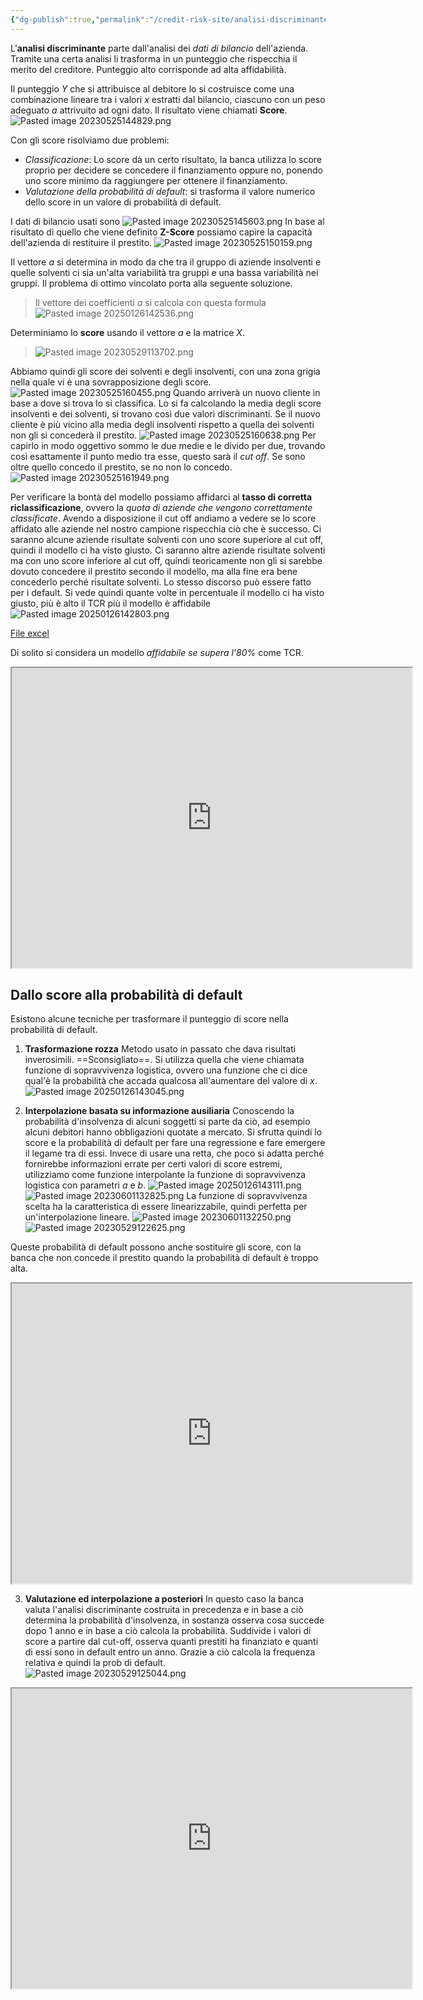 ```yaml
---
{"dg-publish":true,"permalink":"/credit-risk-site/analisi-discriminante/"}
---
```


L'**analisi discriminante** parte dall'analisi dei *dati di bilancio* dell'azienda.
Tramite una certa analisi li trasforma in un punteggio che rispecchia il merito del creditore.
Punteggio alto corrisponde ad alta affidabilità.

Il punteggio $Y$ che si attribuisce al debitore lo si costruisce come una combinazione lineare tra i valori $x$ estratti dal bilancio, ciascuno con un peso adeguato $a$ attrivuito ad ogni dato. Il risultato viene chiamati **Score**.
![Pasted image 20230525144829.png](/img/user/Credit%20Risk%20_site/allegati/Pasted%20image%2020230525144829.png)

Con gli score risolviamo due problemi:
- *Classificazione*: Lo score dà un certo risultato, la banca utilizza lo score proprio per decidere se concedere il finanziamento oppure no, ponendo uno score minimo da raggiungere per ottenere il finanziamento.
- *Valutazione della probabilità di default*: si trasforma il valore numerico dello score in un valore di probabilità di default.

I dati di bilancio usati sono
![Pasted image 20230525145603.png](/img/user/Credit%20Risk%20_site/allegati/Pasted%20image%2020230525145603.png)
In base al risultato di quello che viene definito **Z-Score** possiamo capire la capacità dell'azienda di restituire il prestito.
![Pasted image 20230525150159.png](/img/user/Credit%20Risk%20_site/allegati/Pasted%20image%2020230525150159.png)

Il vettore $a$ si determina in modo da che tra il gruppo di aziende insolventi e quelle solventi ci sia un'alta variabilità tra gruppi e una bassa variabilità nei gruppi.
Il problema di ottimo vincolato porta alla seguente soluzione.

> Il vettore dei coefficienti $a$ si calcola con questa formula
![Pasted image 20250126142536.png](/img/user/Credit%20Risk%20_site/allegati/allegati/Pasted%20image%2020250126142536.png)

Determiniamo lo **score** usando il vettore $a$ e la matrice $X$.
 >![Pasted image 20230529113702.png](/img/user/Credit%20Risk%20_site/allegati/Pasted%20image%2020230529113702.png)
 

Abbiamo quindi gli score dei solventi e degli insolventi, con una zona grigia nella quale vi è una sovrapposizione degli score.
![Pasted image 20230525160455.png](/img/user/Credit%20Risk%20_site/allegati/Pasted%20image%2020230525160455.png)
Quando arriverà un nuovo cliente in base a dove si trova lo si classifica.
Lo si fa calcolando la media degli score insolventi e dei solventi, si trovano così due valori discriminanti.
Se il nuovo cliente è più vicino alla media degli insolventi rispetto a quella dei solventi non gli si concederà il prestito.
![Pasted image 20230525160638.png](/img/user/Credit%20Risk%20_site/allegati/Pasted%20image%2020230525160638.png)
Per capirlo in modo oggettivo sommo le due medie e le divido per due, trovando così esattamente il punto medio tra esse, questo sarà il *cut off*.
Se sono oltre quello concedo il prestito, se no non lo concedo.
![Pasted image 20230525161949.png](/img/user/Credit%20Risk%20_site/allegati/Pasted%20image%2020230525161949.png)

Per verificare la bontà del modello possiamo affidarci al **tasso di corretta riclassificazione**, ovvero la *quota di aziende che vengono correttamente classificate*.
Avendo a disposizione il cut off andiamo a vedere se lo score affidato alle aziende nel nostro campione rispecchia ciò che è successo.
Ci saranno alcune aziende risultate solventi con uno score superiore al cut off, quindi il modello ci ha visto giusto.
Ci saranno altre aziende risultate solventi ma con uno score inferiore al cut off, quindi teoricamente non gli si sarebbe dovuto concedere il prestito secondo il modello, ma alla fine era bene concederlo perché risultate solventi.
Lo stesso discorso può essere fatto per i default.
Si vede quindi quante volte in percentuale il modello ci ha visto giusto, più è alto il TCR più il modello è affidabile
![Pasted image 20250126142803.png](/img/user/Credit%20Risk%20_site/allegati/allegati/Pasted%20image%2020250126142803.png)

[File excel](https://github.com/marcolldotcoin/credit_risk/raw/18ccd8b32406d818154aab16b7f5824c4dad2bf0/src/site/uploads/Analisi%20discriminante.xlsx)

Di solito si considera un modello  *affidabile se supera l'80%* come TCR.

<iframe src="https://drive.google.com/file/d/1hHKZB22raJJt9esALCiwtysw50Ce8Srw/preview" width="640" height="480" allow="autoplay" allowfullscreen></iframe>

## Dallo score alla probabilità di default
Esistono alcune tecniche per trasformare il punteggio di score nella probabilità di default.
1. **Trasformazione rozza**
Metodo usato in passato che dava risultati inverosimili. ==Sconsigliato==.
Si utilizza quella che viene chiamata funzione di sopravvivenza logistica, ovvero una funzione che ci dice qual'è la probabilità che accada qualcosa all'aumentare del valore di $x$.
![Pasted image 20250126143045.png](/img/user/Credit%20Risk%20_site/allegati/allegati/Pasted%20image%2020250126143045.png)

2. **Interpolazione basata su informazione ausiliaria**
Conoscendo la probabilità d'insolvenza di alcuni soggetti si parte da ciò, ad esempio alcuni debitori hanno obbligazioni quotate a mercato.
Si sfrutta quindi lo score e la probabilità di default per fare una regressione e fare emergere il legame tra di essi.
Invece di usare una retta, che poco si adatta perché fornirebbe informazioni errate per certi valori di score estremi, utilizziamo come funzione interpolante la funzione di sopravvivenza logistica con parametri $a$ e $b$.
![Pasted image 20250126143111.png](/img/user/Credit%20Risk%20_site/allegati/allegati/Pasted%20image%2020250126143111.png)
![Pasted image 20230601132825.png](/img/user/Credit%20Risk%20_site/allegati/Pasted%20image%2020230601132825.png)
La funzione di sopravvivenza scelta ha la caratteristica di essere linearizzabile, quindi perfetta per un'interpolazione lineare.
![Pasted image 20230601132250.png](/img/user/Credit%20Risk%20_site/allegati/Pasted%20image%2020230601132250.png)
![Pasted image 20230529122625.png](/img/user/Credit%20Risk%20_site/allegati/Pasted%20image%2020230529122625.png)

Queste probabilità di default possono anche sostituire gli score, con la banca che non concede il prestito quando la probabilità di default è troppo alta.

<iframe src="https://drive.google.com/file/d/1mqPZzG4Yk7wNzsyEk29UbsyMVBA-C0ea/preview" width="640" height="480" allow="autoplay" allowfullscreen></iframe>

3. **Valutazione ed interpolazione a posteriori**
In questo caso la banca valuta l'analisi discriminante costruita in precedenza e in base a ciò determina la probabilità d'insolvenza, in sostanza  osserva cosa succede dopo 1 anno e in base a ciò calcola la probabilità.
Suddivide i valori di score a partire dal cut-off, osserva quanti prestiti ha finanziato e quanti di essi sono in default entro un anno. Grazie a ciò calcola la frequenza relativa e quindi la prob di default.
![Pasted image 20230529125044.png](/img/user/Credit%20Risk%20_site/allegati/Pasted%20image%2020230529125044.png)

<iframe src="https://drive.google.com/file/d/1hPUXQBNTAmMWHXBk-mRMdetJ6Z9MsKHU/preview" width="640" height="480" allow="autoplay" allowfullscreen></iframe>
